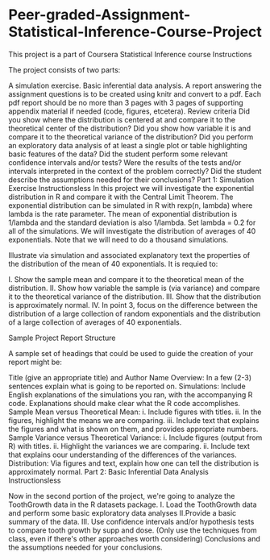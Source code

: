# Peer-graded-Assignment-Statistical-Inference-Course-Project
This project is a part of Coursera Statistical Inference course
Instructions

The project consists of two parts:

A simulation exercise.
Basic inferential data analysis.
A report answering the assignment questions is to be created using knitr and convert to a pdf. 
Each pdf report should be no more than 3 pages with 3 pages of supporting appendix material if needed (code, figures, etcetera).
Review criteria 
Did you show where the distribution is centered at and compare it to the theoretical center of the distribution?
Did you show how variable it is and compare it to the theoretical variance of the distribution?
Did you perform an exploratory data analysis of at least a single plot or table highlighting basic features of the data?
Did the student perform some relevant confidence intervals and/or tests?
Were the results of the tests and/or intervals interpreted in the context of the problem correctly?
Did the student describe the assumptions needed for their conclusions?
Part 1: Simulation Exercise Instructionsless 
In this project we will investigate the exponential distribution in R and compare it with the Central Limit Theorem. The exponential distribution can be simulated in R with rexp(n, lambda) where lambda is the rate parameter. The mean of exponential distribution is 1/lambda and the standard deviation is also 1/lambda. Set lambda = 0.2 for all of the simulations. We will investigate the distribution of averages of 40 exponentials. Note that we will need to do a thousand simulations.

Illustrate via simulation and associated explanatory text the properties of the distribution of the mean of 40 exponentials. It is requied to:

I. Show the sample mean and compare it to the theoretical mean of the distribution.
II. Show how variable the sample is (via variance) and compare it to the theoretical variance of the distribution.
III. Show that the distribution is approximately normal.
IV. In point 3, focus on the difference between the distribution of a large collection of random exponentials and the distribution of a large collection of averages of 40 exponentials.

Sample Project Report Structure

A sample set of headings that could be used to guide the creation of your report might be:

Title (give an appropriate title) and Author Name
Overview: In a few (2-3) sentences explain what is going to be reported on.
Simulations: Include English explanations of the simulations you ran, with the accompanying R code. Explanations should make clear what the R code accomplishes.
Sample Mean versus Theoretical Mean: 
i. Include figures with titles. 
ii. In the figures, highlight the means we are comparing. 
iii. Include text that explains the figures and what is shown on them, and provides appropriate numbers.
Sample Variance versus Theoretical Variance: 
i. Include figures (output from R) with titles. 
ii. Highlight the variances we are comparing. 
ii. Include text that explains oour understanding of the differences of the variances.
Distribution: 
Via figures and text, explain how one can tell the distribution is approximately normal.
Part 2: Basic Inferential Data Analysis Instructionsless

Now in the second portion of the project, we're going to analyze the ToothGrowth data in the R datasets package.
I. Load the ToothGrowth data and perform some basic exploratory data analyses
II.Provide a basic summary of the data.
III. Use confidence intervals and/or hypothesis tests to compare tooth growth by supp and dose. (Only use the techniques from class, even if there's other approaches worth considering)
Conclusions and the assumptions needed for your conclusions.


